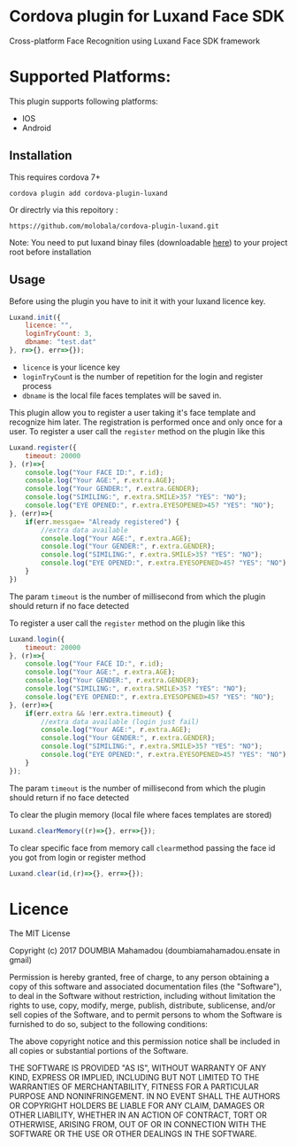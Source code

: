 # Cordova plugin for Luxand Face SDK
Cross-platform Face Recognition using Luxand Face SDK framework

# Supported Platforms:
This plugin supports following platforms:

* IOS
* Android

## Installation

This requires cordova 7+

`cordova plugin add cordova-plugin-luxand`

Or directrly via this repoitory :

`https://github.com/molobala/cordova-plugin-luxand.git`

Note: 
You need to put luxand binay files (downloadable [here](https://drive.google.com/open?id=11Nfjnpwsrzmf0isIMPkdtTYqWt8eG-1G)) to your project root before installation

## Usage
Before using the plugin you have to init it with your luxand licence key.

```js
Luxand.init({
    licence: "",
    loginTryCount: 3,
    dbname: "test.dat"
}, r=>{}, err=>{});
```
-  `licence` is your licence key
-  `loginTryCoun`t is the number of repetition for the login and register process
-  `dbname` is the local file faces templates will be saved in.

This plugin allow you to register a user taking it's face template and recognize him later. The registration is performed once and only once for a user.
To register a user call the `register` method on the plugin like this

```js
Luxand.register({
    timeout: 20000
}, (r)=>{
    console.log("Your FACE ID:", r.id);
    console.log("Your AGE:", r.extra.AGE);
    console.log("Your GENDER:", r.extra.GENDER);
    console.log("SIMILING:", r.extra.SMILE>35? "YES": "NO");
    console.log("EYE OPENED:", r.extra.EYESOPENED>45? "YES": "NO");
}, (err)=>{
    if(err.messgae= "Already registered") {
        //extra data available
        console.log("Your AGE:", r.extra.AGE);
        console.log("Your GENDER:", r.extra.GENDER);
        console.log("SIMILING:", r.extra.SMILE>35? "YES": "NO");
        console.log("EYE OPENED:", r.extra.EYESOPENED>45? "YES": "NO");
    }
})
```

The param `timeout` is the number of millisecond from which the plugin should return if no face detected

To register a user call the `register` method on the plugin like this

```js
Luxand.login({
    timeout: 20000
}, (r)=>{
    console.log("Your FACE ID:", r.id);
    console.log("Your AGE:", r.extra.AGE);
    console.log("Your GENDER:", r.extra.GENDER);
    console.log("SIMILING:", r.extra.SMILE>35? "YES": "NO");
    console.log("EYE OPENED:", r.extra.EYESOPENED>45? "YES": "NO");
}, (err)=>{
    if(err.extra && !err.extra.timeout) {
        //extra data available (login just fail)
        console.log("Your AGE:", r.extra.AGE);
        console.log("Your GENDER:", r.extra.GENDER);
        console.log("SIMILING:", r.extra.SMILE>35? "YES": "NO");
        console.log("EYE OPENED:", r.extra.EYESOPENED>45? "YES": "NO");
    }
});
```

The param `timeout` is the number of millisecond from which the plugin should return if no face detected


To clear the plugin memory (local file where faces templates are stored)
```js
Luxand.clearMemory((r)=>{}, err=>{});
```

To clear specific face from memory call `clear`method passing the face id you got from login or register method
```js
Luxand.clear(id,(r)=>{}, err=>{});
```

# Licence

The MIT License

Copyright (c) 2017 DOUMBIA Mahamadou (doumbiamahamadou.ensate in gmail)

Permission is hereby granted, free of charge, to any person obtaining a copy
of this software and associated documentation files (the "Software"), to deal
in the Software without restriction, including without limitation the rights
to use, copy, modify, merge, publish, distribute, sublicense, and/or sell
copies of the Software, and to permit persons to whom the Software is
furnished to do so, subject to the following conditions:

The above copyright notice and this permission notice shall be included in
all copies or substantial portions of the Software.

THE SOFTWARE IS PROVIDED "AS IS", WITHOUT WARRANTY OF ANY KIND, EXPRESS OR
IMPLIED, INCLUDING BUT NOT LIMITED TO THE WARRANTIES OF MERCHANTABILITY,
FITNESS FOR A PARTICULAR PURPOSE AND NONINFRINGEMENT. IN NO EVENT SHALL THE
AUTHORS OR COPYRIGHT HOLDERS BE LIABLE FOR ANY CLAIM, DAMAGES OR OTHER
LIABILITY, WHETHER IN AN ACTION OF CONTRACT, TORT OR OTHERWISE, ARISING FROM,
OUT OF OR IN CONNECTION WITH THE SOFTWARE OR THE USE OR OTHER DEALINGS IN
THE SOFTWARE.